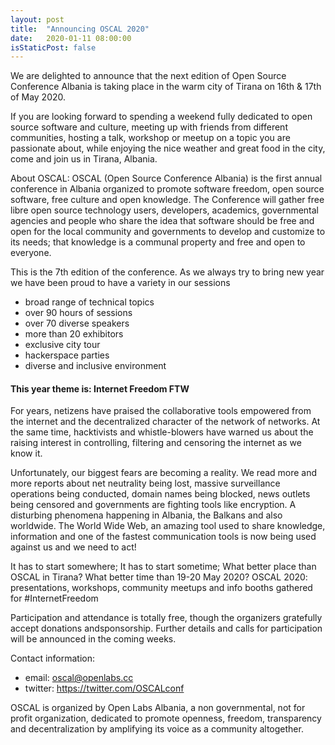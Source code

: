 ```yaml
---
layout: post
title:  "Announcing OSCAL 2020"
date:   2020-01-11 08:00:00
isStaticPost: false
---
```


We are delighted to announce that the next edition of Open Source Conference Albania is taking place in the warm city of Tirana on 16th & 17th of May 2020.

If you are looking forward to spending a weekend fully dedicated to open source software and culture, meeting up with friends from different communities, hosting a talk, workshop or meetup on a topic you are passionate about, while enjoying the nice weather and great food in the city, come and join us in Tirana, Albania.

About OSCAL:
OSCAL (Open Source Conference Albania) is the first annual conference in Albania organized to promote software freedom, open source software, free culture and open knowledge. The Conference will gather free libre open source technology users, developers, academics, governmental agencies and people who share the idea that software should be free and open for the local community and governments to develop and customize to its needs; that knowledge is a communal property and free and open to everyone.

This is the 7th edition of the conference. As we always try to bring new year we have been proud to have a variety in our sessions

* broad range of technical topics
* over 90 hours of sessions
* over 70 diverse speakers
* more than 20 exhibitors
* exclusive city tour
* hackerspace parties
* diverse and inclusive environment

#### This year theme is: Internet Freedom FTW
For years, netizens have praised the collaborative tools empowered from the internet and the decentralized character of the network of networks. At the same time, hacktivists and whistle-blowers have warned us about the raising interest in controlling, filtering and censoring the internet as we know it.

Unfortunately, our biggest fears are becoming a reality. We read more and more reports about net neutrality being lost, massive surveillance operations being conducted, domain names being blocked, news outlets being censored and governments are fighting tools like encryption. A disturbing phenomena happening in Albania, the Balkans and also worldwide. The World Wide Web, an amazing tool used to share knowledge, information and one of the fastest communication tools is now being used against us and we need to act!

It has to start somewhere;
It has to start sometime;
What better place than OSCAL in Tirana?
What better time than 19-20 May 2020?
OSCAL 2020: presentations, workshops, community meetups and info booths gathered for #InternetFreedom

Participation and attendance is totally free, though the organizers gratefully accept donations andsponsorship.
Further details and calls for participation will be announced in the coming weeks.

Contact information:

* email: oscal@openlabs.cc
* twitter: https://twitter.com/OSCALconf

OSCAL is organized by Open Labs Albania, a non governmental, not for profit organization, dedicated to promote openness, freedom, transparency and decentralization by amplifying its voice as a community altogether.

